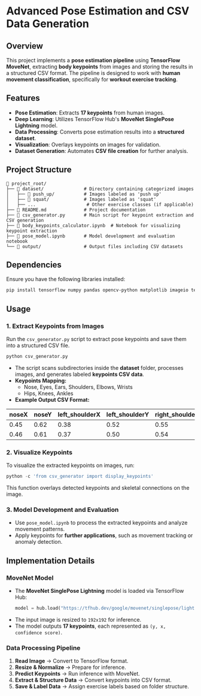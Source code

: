 # Advanced Pose Estimation and CSV Data Generation

## Overview
This project implements a **pose estimation pipeline** using **TensorFlow MoveNet**, extracting **body keypoints** from images and storing the results in a structured CSV format. The pipeline is designed to work with **human movement classification**, specifically for **workout exercise tracking**. 

## Features
- **Pose Estimation**: Extracts **17 keypoints** from human images.
- **Deep Learning**: Utilizes TensorFlow Hub's **MoveNet SinglePose Lightning** model.
- **Data Processing**: Converts pose estimation results into a **structured dataset**.
- **Visualization**: Overlays keypoints on images for validation.
- **Dataset Generation**: Automates **CSV file creation** for further analysis.

## Project Structure

```
📂 project_root/
├── 📂 dataset/               # Directory containing categorized images
│   ├── 📂 push_up/           # Images labeled as 'push up'
│   ├── 📂 squat/             # Images labeled as 'squat'
│   ├── ...                   # Other exercise classes (if applicable)
├── 📝 README.md              # Project documentation
├── 📜 csv_generator.py       # Main script for keypoint extraction and CSV generation
├── 📓 body_keypoints_calculator.ipynb  # Notebook for visualizing keypoint extraction
├── 📓 pose_model.ipynb       # Model development and evaluation notebook
└── 📂 output/                # Output files including CSV datasets
```

## Dependencies
Ensure you have the following libraries installed:
```bash
pip install tensorflow numpy pandas opencv-python matplotlib imageio tensorflow-hub
```

## Usage
### 1. Extract Keypoints from Images
Run the `csv_generator.py` script to extract pose keypoints and save them into a structured CSV file.
```bash
python csv_generator.py
```
- The script scans subdirectories inside the **dataset** folder, processes images, and generates labeled **keypoints CSV data**.
- **Keypoints Mapping:**
  - Nose, Eyes, Ears, Shoulders, Elbows, Wrists
  - Hips, Knees, Ankles
- **Example Output CSV Format:**

| noseX | noseY | left_shoulderX | left_shoulderY | right_shoulderX | right_shoulderY | left_hipX | left_hipY | right_hipX | right_hipY | exercise |
|-------|-------|----------------|----------------|-----------------|-----------------|-----------|-----------|-----------|-----------|----------|
| 0.45  | 0.62  | 0.38           | 0.52           | 0.55            | 0.51            | 0.40      | 0.74      | 0.58      | 0.73      | squat    |
| 0.46  | 0.61  | 0.37           | 0.50           | 0.54            | 0.49            | 0.41      | 0.75      | 0.57      | 0.74      | push up  |

### 2. Visualize Keypoints
To visualize the extracted keypoints on images, run:
```python
python -c 'from csv_generator import display_keypoints'
```
This function overlays detected keypoints and skeletal connections on the image.

### 3. Model Development and Evaluation
- Use `pose_model.ipynb` to process the extracted keypoints and analyze movement patterns.
- Apply keypoints for **further applications**, such as movement tracking or anomaly detection.

## Implementation Details
### MoveNet Model
- The **MoveNet SinglePose Lightning** model is loaded via TensorFlow Hub:
  ```python
  model = hub.load("https://tfhub.dev/google/movenet/singlepose/lightning/4")
  ```
- The input image is resized to `192x192` for inference.
- The model outputs **17 keypoints**, each represented as `(y, x, confidence score)`.

### Data Processing Pipeline
1. **Read Image** → Convert to TensorFlow format.
2. **Resize & Normalize** → Prepare for inference.
3. **Predict Keypoints** → Run inference with MoveNet.
4. **Extract & Structure Data** → Convert keypoints into CSV format.
5. **Save & Label Data** → Assign exercise labels based on folder structure.
